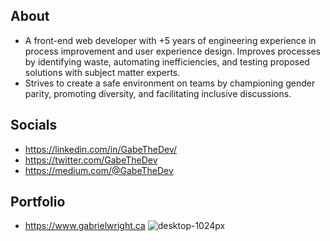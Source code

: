 About
-------------------------------
- A front-end web developer with +5 years of engineering experience in process improvement and user experience design. Improves processes by identifying waste, automating inefficiencies, and testing proposed solutions with subject matter experts. 
- Strives to create a safe environment on teams by championing gender parity, promoting diversity, and facilitating inclusive discussions. 

Socials
-------------------------------
- https://linkedin.com/in/GabeTheDev/
- https://twitter.com/GabeTheDev
- https://medium.com/@GabeTheDev

Portfolio
-------------------------------
- https://www.gabrielwright.ca
![desktop-1024px](https://user-images.githubusercontent.com/52660296/169583705-10e98c1d-1a66-482c-86d8-381de1d6f2b0.png)




<!---
gabrielwright1/gabrielwright1 is a ✨ special ✨ repository because its `README.md` (this file) appears on your GitHub profile.
You can click the Preview link to take a look at your changes.
--->
